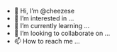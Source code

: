 - 👋 Hi, I’m @cheezese
- 👀 I’m interested in ...
- 🌱 I’m currently learning ...
- 💞️ I’m looking to collaborate on ...
- 📫 How to reach me ...

<!---
cheezese/cheezese is a ✨ special ✨ repository because its `README.md` (this file) appears on your GitHub profile.
You can click the Preview link to take a look at your changes.
--->
